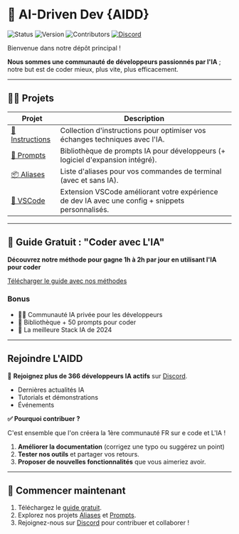
# 🌟 AI-Driven Dev {AIDD}

![Status](https://img.shields.io/badge/statut-actif-brightgreen)
![Version](https://img.shields.io/badge/version-2.0.0-blue)
![Contributors](https://img.shields.io/badge/contributors-welcome-orange)
[![Discord](https://img.shields.io/discord/1173363373115723796?color=7289da&label=discord&logo=discord&logoColor=white)](https://bit.ly/alexsoyes-discord)

Bienvenue dans notre dépôt principal !

**Nous sommes une communauté de développeurs passionnés par l'IA** ; notre but est de coder mieux, plus vite, plus efficacement.

---

## 🧑‍💻 Projets

| Projet | Description |
|--------|-------------|
| [👤 Instructions](https://github.com/ai-driven-dev/instructions) | Collection d'instructions pour optimiser vos échanges techniques avec l'IA. |
| [💬 Prompts](https://github.com/ai-driven-dev/prompts) | Bibliothèque de prompts IA pour développeurs (+ logiciel d'expansion intégré). |
| [📦 Aliases](https://github.com/ai-driven-dev/aliases) | Liste d'aliases pour vos commandes de terminal (avec et sans IA). |
| [🧩 VSCode](https://github.com/ai-driven-dev/vscode) | Extension VSCode améliorant votre expérience de dev IA avec une config + snippets personnalisés. |

---

## 📘 Guide Gratuit : "Coder avec L'IA"

**Découvrez notre méthode pour gagne 1h à 2h par jour en utilisant l'IA pour coder**  

[Télécharger le guide avec nos méthodes](https://learn.alexsoyes.com/guide-ia?utm_source=github&utm_medium=readme&utm_campaign=guide-ia)

### Bonus

- 🧑‍💻 Communauté IA privée pour les développeurs
- 📑 Bibliothèque + 50 prompts pour coder
- 🚀 La meilleure Stack IA de 2024

---

## Rejoindre L'AIDD

🎉 **Rejoignez plus de 366 développeurs IA actifs** sur [Discord](https://bit.ly/alexsoyes-discord).  

- Dernières actualités IA
- Tutorials et démonstrations
- Événements

**✅ Pourquoi contribuer ?**  

C'est ensemble que l'on créera la 1ère communauté FR sur e code et L'IA !

1. **Améliorer la documentation** (corrigez une typo ou suggérez un point)  
2. **Tester nos outils** et partager vos retours.  
3. **Proposer de nouvelles fonctionnalités** que vous aimeriez avoir.

---

## 🚀 Commencer maintenant

1. Téléchargez le [guide gratuit](https://learn.alexsoyes.com/guide-ia?utm_source=github&utm_medium=readme&utm_campaign=guide-ia).
2. Explorez nos projets [Aliases](https://github.com/ai-driven-dev/aliases) et [Prompts](https://github.com/ai-driven-dev/prompts).  
3. Rejoignez-nous sur [Discord](https://bit.ly/alexsoyes-discord) pour contribuer et collaborer !
